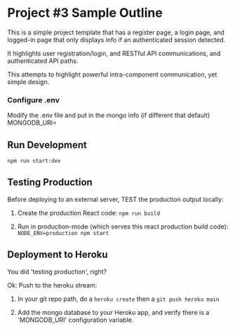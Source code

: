 # Project #3 Sample Outline
This is a simple project template that has a register page, a login page, 
and logged-in page that only displays info if an authenticated session 
detected.

It highlights user registration/login, and RESTful API communications, and authenticated API paths.

This attempts to highlight powerful intra-component communication, yet simple design.

### Configure .env
Modify the .env file and put in the mongo info (if different that default)
MONGODB_URI=

## Run Development 
`npm run start:dev`

## Testing Production
Before deploying to an external server, TEST the production output locally:

1. Create the production React code:
`npm run build`

2. Run in production-mode (which serves this react production build code):
`NODE_ENV=production npm start`

## Deployment to Heroku
You did 'testing production', right?

Ok: Push to the heroku stream:
1. In your git repo path, do a `heroku create` then a `git push heroku main`

2. Add the mongo database to your Heroku app, and verify there is a 'MONGODB_URI' configuration variable. 
